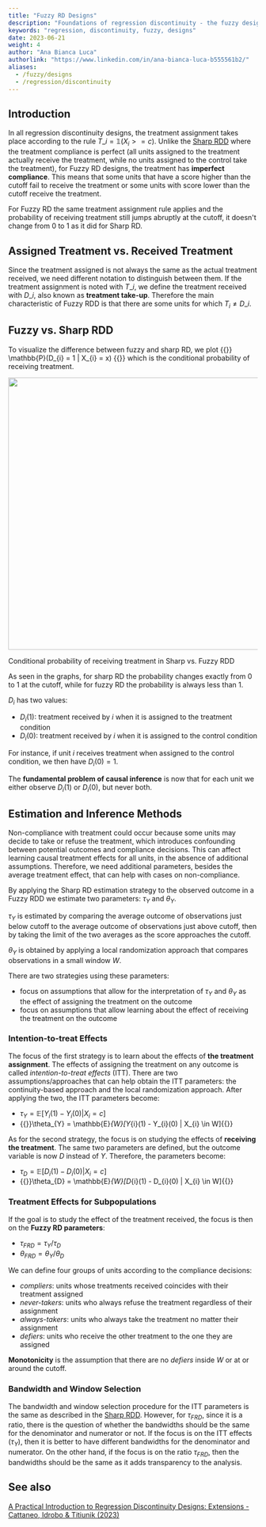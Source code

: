 ```yaml
---
title: "Fuzzy RD Designs"
description: "Foundations of regression discontinuity - the fuzzy design"
keywords: "regression, discontinuity, fuzzy, designs"
date: 2023-06-21
weight: 4
author: "Ana Bianca Luca"
authorlink: "https://www.linkedin.com/in/ana-bianca-luca-b555561b2/"
aliases:
  - /fuzzy/designs
  - /regression/discontinuity
---
```


## Introduction

In all regression discontinuity designs, the treatment assignment takes place according to the rule $T\_{i} = \mathbb{1}(X_{i} >= c)$. Unlike the [Sharp RDD](https://tilburgsciencehub.com/building-blocks/analyze-data/regression-discontinuity/sharp-rdd/) where the treatment compliance is perfect (all units assigned to the treatment actually receive the treatment, while no units assigned to the control take the treatment), for Fuzzy RD designs, the treatment has **imperfect compliance**. This means that some units that have a score higher than the cutoff fail to receive the treatment or some units with score lower than the cutoff receive the treatment. 

For Fuzzy RD the same treatment assignment rule applies and the probability of receiving treatment still jumps abruptly at the cutoff, it doesn't change from 0 to 1 as it did for Sharp RD. 

## Assigned Treatment vs. Received Treatment

Since the treatment assigned is not always the same as the actual treatment received, we need different notation to distinguish between them. If the treatment assignment is noted with $T\_{i}$, we define the treatment received with $D\_{i}$, also known as **treatment take-up**. Therefore the main characteristic of Fuzzy RDD is that there are some units for which $T_{i} \neq D\_{i}$.

## Fuzzy vs. Sharp RDD

To visualize the difference between fuzzy and sharp RD, we plot {{<katex>}} \mathbb{P}(D_{i} = 1 | X_{i} = x) {{</katex>}} which is the conditional probability of receiving treatment.

<p align = "center">
<img src = "../images/fuzzy-sharp.png" width="550">
<figcaption> Conditional probability of receiving treatment in Sharp vs. Fuzzy RDD </figcaption>
</p>

As seen in the graphs, for sharp RD the probability changes exactly from 0 to 1 at the cutoff, while for fuzzy RD the probability is always less than 1.

$D_{i}$ has two values:
- $D_{i}(1)$: treatment received by $i$ when it is assigned to the treatment condition
- $D_{i}(0)$: treatment received by $i$ when it is assigned to the control condition

For instance, if unit $i$ receives treatment when assigned to the control condition, we then have $D_{i}(0) = 1$. 


The **fundamental problem of causal inference** is now that for each unit we either observe $D_{i}(1)$ or $D_{i}(0)$, but never both. 

## Estimation and Inference Methods

Non-compliance with treatment could occur because some units may decide to take or refuse the treatment, which introduces confounding between potential outcomes and compliance decisions. This can affect learning causal treatment effects for all units, in the absence of additional assumptions. Therefore, we need additional parameters, besides the average treatment effect, that can help with cases on non-compliance.

By applying the Sharp RD estimation strategy to the observed outcome in a Fuzzy RDD we estimate two parameters: $\tau_{Y}$ and $\theta_{Y}$.

$\tau_{Y}$ is estimated by comparing the average outcome of observations just below cutoff to the average outcome of observations just above cutoff, then by taking the limit of the two averages as the score approaches the cutoff. 

$\theta_{Y}$ is obtained by applying a local randomization approach that compares observations in a small window $W$.

There are two strategies using these parameters:
- focus on assumptions that allow for the interpretation of $\tau_{Y}$ and $\theta_{Y}$ as the effect of assigning the treatment on the outcome
- focus on assumptions that allow learning about the effect of receiving the treatment on the outcome

### Intention-to-treat Effects

The focus of the first strategy is to learn about the effects of **the treatment assignment**. The effects of assigning the treatment on any outcome is called *intention-to-treat effects* (ITT). There are two assumptions/approaches that can help obtain the ITT parameters: the continuity-based approach and the local randomization approach. After applying the two, the ITT parameters become:
- $\tau_{Y} = \mathbb{E}[Y_{i}(1) - Y_{i}(0) | X_{i} = c]$ 
- {{<katex>}}\theta_{Y} = \mathbb{E}_{W}[Y_{i}(1) - Y_{i}(0) | X_{i} \in W]{{</katex>}} 

As for the second strategy, the focus is on studying the effects of **receiving the treatment**. The same two parameters are defined, but the outcome variable is now $D$ instead of $Y$. Therefore, the parameters become:

- $\tau_{D} = \mathbb{E}[D_{i}(1) - D_{i}(0) | X_{i} = c]$ 
- {{<katex>}}\theta_{D} = \mathbb{E}_{W}[D_{i}(1) - D_{i}(0) | X_{i} \in W]{{</katex>}} 

### Treatment Effects for Subpopulations

If the goal is to study the effect of the treatment received, the focus is then on the **Fuzzy RD parameters**: 
- $\tau_{FRD} = \tau_{Y}/\tau_{D}$
- $\theta_{FRD} = \theta_{Y}/\theta_{D}$

We can define four groups of units according to the compliance decisions:
- *compliers*: units whose treatments received coincides with their treatment assigned
- *never-takers*: units who always refuse the treatment regardless of their assignment
- *always-takers*: units who always take the treatment no matter their assignment
- *defiers*: units who receive the other treatment to the one they are assigned

**Monotonicity** is the assumption that there are no *defiers* inside $W$ or at or around the cutoff.

### Bandwidth and Window Selection

The bandwidth and window selection procedure for the ITT parameters is the same as described in the [Sharp RDD](https://tilburgsciencehub.com/building-blocks/analyze-data/regression-discontinuity/sharp-rdd/). However, for $\tau_{FRD}$, since it is a ratio, there is the question of whether the bandwidths should be the same for the denominator and numerator or not. If the focus is on the ITT effects ($\tau_{Y}$), then it is better to have different bandwidths for the denominator and numerator. On the other hand, if the focus is on the ratio $\tau_{FRD}$, then the bandwidths should be the same as it adds transparency to the analysis.

## See also
[A Practical Introduction to Regression Discontinuity Designs: Extensions - Cattaneo, Idrobo & Titiunik (2023)](https://rdpackages.github.io/references/Cattaneo-Idrobo-Titiunik_2023_CUP.pdf)